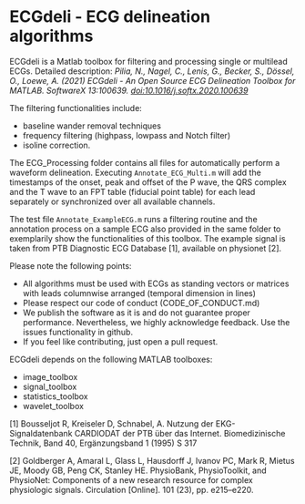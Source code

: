 # ECGdeli - ECG delineation algorithms

ECGdeli is a Matlab toolbox for filtering and processing single or multilead ECGs. 
Detailed description:
*Pilia, N., Nagel, C., Lenis, G., Becker, S., Dössel, O., Loewe, A. (2021) ECGdeli - An Open Source ECG Delineation Toolbox for MATLAB. SoftwareX 13:100639. [doi:10.1016/j.softx.2020.100639](https://doi.org/10.1016/j.softx.2020.100639)* 

The filtering functionalities include:
* baseline wander removal techniques 
* frequency filtering (highpass, lowpass and Notch filter)
* isoline correction. 

The ECG_Processing folder contains all files for automatically perform a waveform delineation. Executing `Annotate_ECG_Multi.m` will add the timestamps of the onset, peak and offset of the P wave, the QRS complex and the T wave to an FPT table (fiducial point table) for each lead separately or synchronized over all available channels. 

The test file `Annotate_ExampleECG.m` runs a filtering routine and the annotation process on a sample ECG also provided in the same folder to exemplarily show the functionalities of this toolbox. The example signal is taken from PTB Diagnostic ECG Database [1], available on physionet [2].

Please note the following points:
* All algorithms must be used with ECGs as standing vectors or matrices with leads columnwise arranged (temporal dimension in lines)
* Please respect our code of conduct (CODE_OF_CONDUCT.md)
* We publish the software as it is and do not guarantee proper performance. Nevertheless, we highly acknowledge feedback. Use the issues functionality in github.
* If you feel like contributing, just open a pull request.

ECGdeli depends on the following MATLAB toolboxes:
* image_toolbox
* signal_toolbox
* statistics_toolbox
* wavelet_toolbox

[1] Bousseljot R, Kreiseler D, Schnabel, A. Nutzung der EKG-Signaldatenbank CARDIODAT der PTB über das Internet. Biomedizinische Technik, Band 40, Ergänzungsband 1 (1995) S 317

[2] Goldberger A, Amaral L, Glass L, Hausdorff J, Ivanov PC, Mark R, Mietus JE, Moody GB, Peng CK, Stanley HE. PhysioBank, PhysioToolkit, and PhysioNet: Components of a new research resource for complex physiologic signals. Circulation [Online]. 101 (23), pp. e215–e220.
